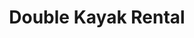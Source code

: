---
order: 9
image: "https://cdn.filestackcontent.com/zWWSX7LlQtymdAY2dHPK/convert?cache=true&compress=true&quality=90&w=1000&fit=max"
title:   Double Kayak Rental
infose:  1 hour rentals
link: "https://fareharbor.com/embeds/book/adventurespuertorico/items/301882/calendar/2025/10/?asn=fhdn&asn-ref=turisteandoenpuertorico&ref=turisteandoenpuertorico&marketplace=yes&flow=no&full-items=yes"
---